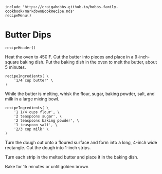 ~~~ markdown-script
include 'https://craigahobbs.github.io/hobbs-family-cookbook/markdownBookRecipe.mds'
recipeMenu()
~~~

# Butter Dips

~~~ markdown-script
recipeHeader()
~~~

Heat the oven to 450 F. Cut the butter into pieces and place in a 9-inch-square baking dish. Put the
baking dish in the oven to melt the butter, about 5 minutes.

~~~ markdown-script
recipeIngredients( \
    '1/4 cup butter' \
)
~~~

While the butter is melting, whisk the flour, sugar, baking powder, salt, and milk in a large mixing
bowl.

~~~ markdown-script
recipeIngredients( \
    '1 1/4 cups flour', \
    '2 teaspoons sugar', \
    '2 teaspoons baking powder', \
    '1 teaspoon salt', \
    '2/3 cup milk' \
)
~~~

Turn the dough out onto a floured surface and form into a long, 4-inch wide rectangle. Cut the dough
into 1-inch strips.

Turn each strip in the melted butter and place it in the baking dish.

Bake for 15 minutes or until golden brown.

